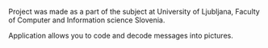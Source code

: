 Project was made as a part of the subject at University of Ljubljana, Faculty of Computer and Information science Slovenia.

Application allows you to code and decode messages into pictures.


